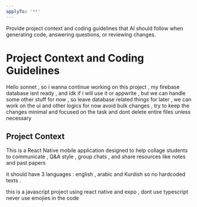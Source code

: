 ```yaml
---
applyTo: '**'
---
```

Provide project context and coding guidelines that AI should follow when generating code, answering questions, or reviewing changes.

# Project Context and Coding Guidelines
Hello sonnet , so i wanna continue working on this project , my firebase database isnt ready , and idk if i will use it or appwrite , but we can handle some other stuff for now , so leave database related things for later , we can work on the ui and other logics for now
avoid bulk changes , try to keep the changes minimal and focused on the task and dont delete entire files unless necessary 

## Project Context
This is a React Native mobile application designed to help collage students to communicate , Q&A style , group chats , and share resources like notes and past papers

it should have 3 languages : english , arabic and Kurdish
so no hardcoded texts . 

this is a javascript project using react native and expo , dont use typescript
never use emojies in the code
